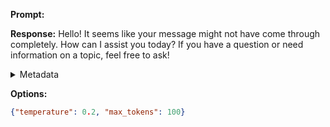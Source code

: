 **Prompt:**


**Response:**
Hello! It seems like your message might not have come through completely. How can I assist you today? If you have a question or need information on a topic, feel free to ask!

<details><summary>Metadata</summary>

- Duration: 2508 ms
- Datetime: 2023-11-24T13:26:40.866181
- Model: gpt-4-1106-preview

</details>

**Options:**
```json
{"temperature": 0.2, "max_tokens": 100}
```

